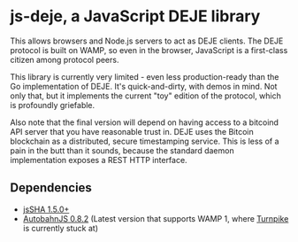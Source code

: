 # js-deje, a JavaScript DEJE library

This allows browsers and Node.js servers to act as DEJE clients. The DEJE protocol is built on WAMP, so even in the browser, JavaScript is a first-class citizen among protocol peers.

This library is currently very limited - even less production-ready than the Go implementation of DEJE. It's quick-and-dirty, with demos in mind. Not only that, but it implements the current "toy" edition of the protocol, which is profoundly griefable.

Also note that the final version will depend on having access to a bitcoind API server that you have reasonable trust in. DEJE uses the Bitcoin blockchain as a distributed, secure timestamping service. This is less of a pain in the butt than it sounds, because the standard daemon implementation exposes a REST HTTP interface.

## Dependencies

 * [jsSHA 1.5.0+](https://caligatio.github.io/jsSHA/)
 * [AutobahnJS 0.8.2](http://autobahn.ws/js/reference_wampv1.html) (Latest version that supports WAMP 1, where [Turnpike](https://github.com/jcelliott/turnpike) is currently stuck at)

